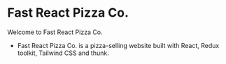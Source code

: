 # Fast React Pizza Co.
Welcome to Fast React Pizza Co.
- Fast React Pizza Co. is a pizza-selling website built with React, Redux toolkit, Tailwind CSS and thunk.
